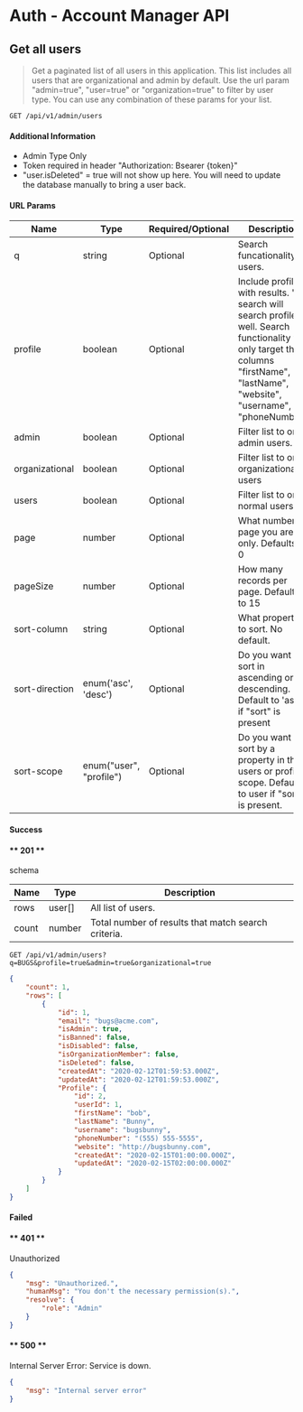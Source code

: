 # Auth - Account Manager API

<!-- ## Overview

> The account manager is responsible for managing the user's account, notifications, manage permissions, and profile. -->





## Get all users

> Get a paginated list of all users in this application. This list includes all users that are organizational and admin by default. Use the url param "admin=true", "user=true" or "organization=true" to filter by user type. You can use any combination of these params for your list.


```endpoint
GET /api/v1/admin/users
```

#### Additional Information
* Admin Type Only
* Token required in header "Authorization: Bsearer {token}"
* "user.isDeleted" = true will not show up here. You will need to update the database manually to bring a user back.

#### URL Params

| Name | Type | Required/Optional | Description|
|---|---|---|---|
| q | string | Optional | Search funcationality on users.|
| profile | boolean | Optional | Include profile with results. "q" search will search profile as well. Search functionality will only target the columns "firstName", "lastName", "website", "username", and "phoneNumber". |
| admin | boolean | Optional | Filter list to only admin users.|
| organizational | boolean | Optional | Filter list to only organizational users  |
| users | boolean | Optional | Filter list to only normal users  |
| page | number | Optional | What number page you are only. Defaults to 0  |
| pageSize | number | Optional | How many records per page. Defaults to 15  |
| sort-column | string | Optional | What property to sort.  No default. |
| sort-direction | enum('asc', 'desc') | Optional | Do you want to sort in ascending or descending. Default to 'asc' if "sort" is present  |
| sort-scope | enum("user", "profile") | Optional | Do you want to sort by a property in the users or profile scope. Defaults to user if "sort" is present. |

#### Success

<!-- tabs:start -->

#### ** 201 **

schema

| Name | Type | Description |
|---|---|---|
| rows | user[] | All list of users. |
| count | number | Total number of results that match search criteria. |


```endpoint
GET /api/v1/admin/users?q=BUGS&profile=true&admin=true&organizational=true
```

```json
{
    "count": 1,
    "rows": [
        {
            "id": 1,
            "email": "bugs@acme.com",
            "isAdmin": true,
            "isBanned": false,
            "isDisabled": false,
            "isOrganizationMember": false,
            "isDeleted": false,
            "createdAt": "2020-02-12T01:59:53.000Z",
            "updatedAt": "2020-02-12T01:59:53.000Z",
            "Profile": {
                "id": 2,
                "userId": 1,
                "firstName": "bob",
                "lastName": "Bunny",
                "username": "bugsbunny",
                "phoneNumber": "(555) 555-5555",
                "website": "http://bugsbunny.com",
                "createdAt": "2020-02-15T01:00:00.000Z",
                "updatedAt": "2020-02-15T02:00:00.000Z"
            }
        }
    ]
}
```

<!-- tabs:end -->

#### Failed

<!-- tabs:start -->

#### ** 401 **

Unauthorized

```json
{
    "msg": "Unauthorized.",
    "humanMsg": "You don't the necessary permission(s).",
    "resolve": {
        "role": "Admin"
    }
}
```

#### ** 500 **

Internal Server Error:
Service is down.

```json
{
    "msg": "Internal server error"
}
```

<!-- tabs:end -->



